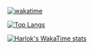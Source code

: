[![wakatime](https://wakatime.com/badge/user/06e7411d-61c5-479e-9998-6c80d31edb8d.svg)](https://wakatime.com/@06e7411d-61c5-479e-9998-6c80d31edb8d)

[![Top Langs](https://github-readme-stats.vercel.app/api/top-langs/?username=kuro_water&layout=compact)](https://github.com/anuraghazra/github-readme-stats)

[![Harlok's WakaTime stats](https://github-readme-stats.vercel.app/api/wakatime?username=kuro_water)](https://github.com/anuraghazra/github-readme-stats)


